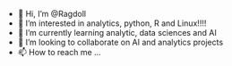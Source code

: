 - 👋 Hi, I’m @Ragdoll
- 👀 I’m interested in analytics, python, R and Linux!!!!
- 🌱 I’m currently learning analytic, data sciences and AI
- 💞️ I’m looking to collaborate on AI and analytics projects
- 📫 How to reach me ...

<!---
Cloudy/Cloudy is a ✨ special ✨ repository because its `README.md` (this file) appears on your GitHub profile.
You can click the Preview link to take a look at your changes.
--->
